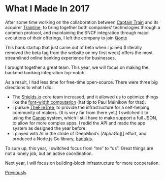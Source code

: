 # What I Made In 2017

After some time working on the collaboration between [Captain Train][] and its
acquirer [Trainline][], to bring together both companies’ technologies through a
common protocol, and maintaining the SNCF integration through major evolutions
of their offerings, I left the company to join [Qonto][]

This bank startup that just came out of beta when I joined (I literally removed
the beta tag from the website on my first week) offers the most streamlined
online banking experience for businesses.

I brought together a great team. This year, we will focus on making the backend
banking integration top-notch.

As a result, I had less time for free-time open-source. There were three big
directions to what I did:

- The [Shields.io][] core team increased, and it allowed us to optimize things
  like the [font-width computation][] (hat tip to Paul Melnikow for that).
- I pursue [TheFileTree][], to provide the infrastructure for a self-helping
  community of makers. (It is very far from there yet.) I switched it to using
  the [Canop][] system, which I still have to make support a full JSON, to allow
  for more complex apps. I redid the API and made the app system as designed
  the year before.
- I played with AI in the stride of DeepMind’s [AlphaGo][] effort, and produced
  a Node.js Go library, [badukjs][].

To sum up, this year, I switched focus from “me” to “us”. Great things are not a
lonely job, but an active coordination.

Next year, I will focus on building-block infrastructure for more cooperation.

[Previously][].

[Captain Train]: https://trainline.eu
[Trainline]: https://www.thetrainline.com
[Qonto]: https://qonto.eu
[Shields.io]: https://shields.io
[font-width computation]: https://github.com/badges/shields/pull/1390
[TheFileTree]: https://thefiletree.com
[badukjs]: https://github.com/espadrine/badukjs
[Canop]: https://github.com/espadrine/canop
[Previously]: http://espadrine.github.io/blog/posts/what-i-made-in-2016.html

<script type="application/ld+json">
{ "@context": "http://schema.org",
  "@type": "BlogPosting",
  "datePublished": "2018-02-23T21:37:12Z",
  "keywords": "retro" }
</script>
